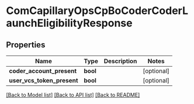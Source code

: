 # ComCapillaryOpsCpBoCoderCoderLaunchEligibilityResponse

## Properties
Name | Type | Description | Notes
------------ | ------------- | ------------- | -------------
**coder_account_present** | **bool** |  | [optional] 
**user_vcs_token_present** | **bool** |  | [optional] 

[[Back to Model list]](../README.md#documentation-for-models) [[Back to API list]](../README.md#documentation-for-api-endpoints) [[Back to README]](../README.md)

